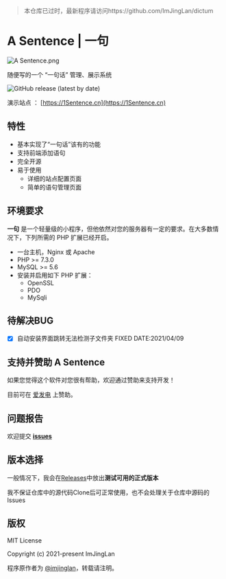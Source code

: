 > 本仓库已过时，最新程序请访问https://github.com/ImJingLan/dictum

# A Sentence | 一句

![A Sentence.png](https://i.loli.net/2021/04/09/yIRhCvK2Ub1TcV7.png)

随便写的一个 “一句话” 管理、展示系统

![GitHub release (latest by date)](https://img.shields.io/github/v/release/ImJingLan/sentence?style=for-the-badge)

演示站点 ： [https://1Sentence.cn](https://1Sentence.cn)



## 特性

- 基本实现了“一句话”该有的功能
- 支持前端添加语句
- 完全开源
- 易于使用
  - 详细的站点配置页面
  - 简单的语句管理页面

## 环境要求

**一句** 是一个轻量级的小程序，但他依然对您的服务器有一定的要求。在大多数情况下，下列所需的 PHP 扩展已经开启。

- 一台主机，Nginx 或 Apache
- PHP >= 7.3.0
- MySQL >= 5.6
- 安装并启用如下 PHP 扩展：
  - OpenSSL
  - PDO
  - MySqli

## 待解决BUG

- [x] 自动安装界面跳转无法检测子文件夹 FIXED DATE:2021/04/09

## 支持并赞助 A Sentence

如果您觉得这个软件对您很有帮助，欢迎通过赞助来支持开发！

目前可在 [爱发电](https://afdian.net/@ImJingLan) 上赞助。

## 问题报告

欢迎提交 [**issues**](https://github.com/ImJingLan/Sentence/issues)

## 版本选择

一般情况下，我会在[Releases](https://github.com/ImJingLan/Sentence/releases/latest/)中放出**测试可用的正式版本**

我不保证仓库中的源代码Clone后可正常使用，也不会处理关于仓库中源码的Issues

## 版权

MIT License

Copyright (c) 2021-present ImJingLan

程序原作者为 [@imjinglan](https://github.com/ImJingLan)，转载请注明。
